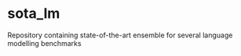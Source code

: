 # sota_lm
Repository containing state-of-the-art ensemble for several language modelling benchmarks
